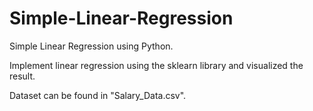 # Simple-Linear-Regression
Simple Linear Regression using Python.

Implement linear regression using the sklearn library and visualized the result.

Dataset can be found in "Salary_Data.csv".
